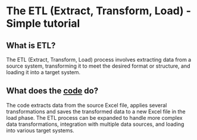 # The ETL (Extract, Transform, Load)  - Simple tutorial

## What is ETL?

The ETL (Extract, Transform, Load) process involves extracting data from a source system, transforming it to meet the desired format or structure, and loading it into a target system. 

## What does the [code](https://github.com/AlexJJAX/Data_Analytics_Tools_and_Methods/blob/ETL-simple-tutorial/ETL.py) do?

The code extracts data from the source Excel file, applies several transformations and saves the transformed data to a new Excel file in the load phase. The ETL process can be expanded to handle more complex data transformations, integration with multiple data sources, and loading into various target systems.



